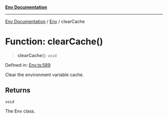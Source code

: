 [**Env Documentation**](../../README.md)

***

[Env Documentation](../../README.md) / [Env](../README.md) / clearCache

# Function: clearCache()

> **clearCache**(): `void`

Defined in: [Env.ts:589](https://github.com/stonemjs/env/blob/48871436343ec344452325bad1e21ee9c466e315/src/Env.ts#L589)

Clear the environment variable cache.

## Returns

`void`

The Env class.
